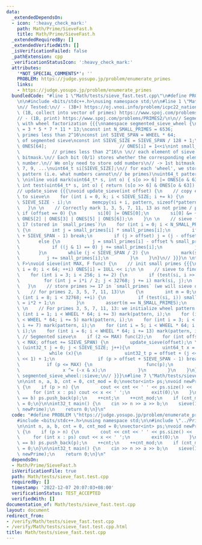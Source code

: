 ```yaml
---
data:
  _extendedDependsOn:
  - icon: ':heavy_check_mark:'
    path: Math/Prime/SieveFast.h
    title: Math/Prime/SieveFast.h
  _extendedRequiredBy: []
  _extendedVerifiedWith: []
  _isVerificationFailed: false
  _pathExtension: cpp
  _verificationStatusIcon: ':heavy_check_mark:'
  attributes:
    '*NOT_SPECIAL_COMMENTS*': ''
    PROBLEM: https://judge.yosupo.jp/problem/enumerate_primes
    links:
    - https://judge.yosupo.jp/problem/enumerate_primes
  bundledCode: "#line 1 \"Math/tests/sieve_fast.test.cpp\"\n#define PROBLEM \"https://judge.yosupo.jp/problem/enumerate_primes\"\
    \n\n#include <bits/stdc++.h>\nusing namespace std;\n\n#line 1 \"Math/Prime/SieveFast.h\"\
    \n// Tested:\n// - (3B+) https://oj.vnoi.info/problem/icpc22_national_c\n// -\
    \ (1B, collect into vector of primes) https://www.spoj.com/problems/KPRIMES2/\n\
    // - (1B, print) https://www.spoj.com/problems/PRIMES2/\n\n// Segmented sieve\
    \ with wheel factorization {{{\nnamespace segmented_sieve_wheel {\nconst int WHEEL\
    \ = 3 * 5 * 7 * 11 * 13;\nconst int N_SMALL_PRIMES = 6536;             // cnt\
    \ primes less than 2^16\nconst int SIEVE_SPAN = WHEEL * 64;           // one iteration\
    \ of segmented sieve\nconst int SIEVE_SIZE = SIEVE_SPAN / 128 + 1;\n \nuint64_t\
    \ ONES[64];                           // ONES[i] = 1<<i\nint small_primes[N_SMALL_PRIMES];\
    \            // primes less than 2^16\n \n// each element of sieve is a 64-bit\
    \ bitmask.\n// Each bit (0/1) stores whether the corresponding element is a prime\
    \ number.\n// We only need to store odd numbers\n// -> 1st bitmask stores 3, 5,\
    \ 7, 9, ...\nuint64_t si[SIEVE_SIZE];\n// for each 'wheel', we store the sieve\
    \ pattern (i.e. what numbers cannot\n// be primes)\nuint64_t pattern[WHEEL];\n\
    \ \ninline void mark(uint64_t* s, int o) { s[o >> 6] |= ONES[o & 63]; }\ninline\
    \ int test(uint64_t* s, int o) { return (s[o >> 6] & ONES[o & 63]) == 0; }\n \n\
    // update_sieve {{{\nvoid update_sieve(int offset) {\n    // copy each wheel pattern\
    \ to sieve\n    for (int i = 0, k; i < SIEVE_SIZE; i += k) {\n        k = std::min(WHEEL,\
    \ SIEVE_SIZE - i);\n        memcpy(si + i, pattern, sizeof(*pattern) * k);\n \
    \   }\n \n    // Correctly mark 1, 3, 5, 7, 11, 13 as not prime / primes\n   \
    \ if (offset == 0) {\n        si[0] |= ONES[0];\n        si[0] &= ~(ONES[1] |\
    \ ONES[2] | ONES[3] | ONES[5] | ONES[6]);\n    }\n \n    // sieve for primes >=\
    \ 17 (stored in `small_primes`)\n    for (int i = 0; i < N_SMALL_PRIMES; ++i)\
    \ {\n        int j = small_primes[i] * small_primes[i];\n        if (j > offset\
    \ + SIEVE_SPAN - 1) break;\n        if (j > offset) j = (j - offset) >> 1;\n \
    \       else {\n            j = small_primes[i] - offset % small_primes[i];\n\
    \            if ((j & 1) == 0) j += small_primes[i];\n            j >>= 1;\n \
    \       }\n        while (j < SIEVE_SPAN / 2) {\n            mark(si, j);\n  \
    \          j += small_primes[i];\n        }\n    }\n}\n// }}}\n \ntemplate<typename\
    \ F>\nvoid sieve(int MAX, F func) {\n    // init small primes {{{\n    for (int\
    \ i = 0; i < 64; ++i) ONES[i] = 1ULL << i;\n \n    // sieve to find small primes\n\
    \    for (int i = 3; i < 256; i += 2) {\n        if (test(si, i >> 1)) {\n   \
    \         for (int j = i*i / 2; j < 32768; j += i) mark(si, j);\n        }\n \
    \   }\n    // store primes >= 17 in `small_primes` (we will sieve differently\n\
    \    // for primes 2, 3, 5, 7, 11, 13)\n    {\n        int m = 0;\n        for\
    \ (int i = 8; i < 32768; ++i) {\n            if (test(si, i)) small_primes[m++]\
    \ = i*2 + 1;\n        }\n        assert(m == N_SMALL_PRIMES);\n    }\n    // }}}\n\
    \ \n    // For primes 3, 5, 7, 11, 13: we initialize wheel pattern..\n    for\
    \ (int i = 1; i < WHEEL * 64; i += 3) mark(pattern, i);\n    for (int i = 2; i\
    \ < WHEEL * 64; i += 5) mark(pattern, i);\n    for (int i = 3; i < WHEEL * 64;\
    \ i += 7) mark(pattern, i);\n    for (int i = 5; i < WHEEL * 64; i += 11) mark(pattern,\
    \ i);\n    for (int i = 6; i < WHEEL * 64; i += 13) mark(pattern, i);\n \n   \
    \ // Segmented sieve\n    if (2 <= MAX) func(2);\n    for (int offset = 0; offset\
    \ < MAX; offset += SIEVE_SPAN) {\n        update_sieve(offset);\n \n        for\
    \ (uint32_t j = 0; j < SIEVE_SIZE; j++){\n            uint64_t x = ~si[j];\n \
    \           while (x){\n                uint32_t p = offset + (j << 7) + (__builtin_ctzll(x)\
    \ << 1) + 1;\n                if (p > offset + SIEVE_SPAN - 1) break;\n      \
    \          if (p <= MAX) {\n                    func(p);\n                }\n\
    \                x ^= (-x & x);\n            }\n        }\n    }\n}\n}\nusing\
    \ segmented_sieve_wheel::sieve;\n// }}}\n#line 7 \"Math/tests/sieve_fast.test.cpp\"\
    \n\nint n, a, b, cnt = 0, cnt_mod = 0;\nvector<int> ps;\nvoid newPrime(int p)\
    \ {\n    if (p > n) {\n        cout << cnt << ' ' << ps.size() << '\\n';\n   \
    \     for (int x : ps) cout << x << ' ';\n        exit(0);\n    }\n    if (cnt_mod\
    \ == b) ps.push_back(p);\n    ++cnt;\n    ++cnt_mod;\n    if (cnt_mod == a) cnt_mod\
    \ = 0;\n}\n\nint32_t main() {\n    cin >> n >> a >> b;\n    sieve(1'000'000'000,\
    \ newPrime);\n    return 0;\n}\n"
  code: "#define PROBLEM \"https://judge.yosupo.jp/problem/enumerate_primes\"\n\n\
    #include <bits/stdc++.h>\nusing namespace std;\n\n#include \"../Prime/SieveFast.h\"\
    \n\nint n, a, b, cnt = 0, cnt_mod = 0;\nvector<int> ps;\nvoid newPrime(int p)\
    \ {\n    if (p > n) {\n        cout << cnt << ' ' << ps.size() << '\\n';\n   \
    \     for (int x : ps) cout << x << ' ';\n        exit(0);\n    }\n    if (cnt_mod\
    \ == b) ps.push_back(p);\n    ++cnt;\n    ++cnt_mod;\n    if (cnt_mod == a) cnt_mod\
    \ = 0;\n}\n\nint32_t main() {\n    cin >> n >> a >> b;\n    sieve(1'000'000'000,\
    \ newPrime);\n    return 0;\n}\n"
  dependsOn:
  - Math/Prime/SieveFast.h
  isVerificationFile: true
  path: Math/tests/sieve_fast.test.cpp
  requiredBy: []
  timestamp: '2022-12-07 20:07:03+08:00'
  verificationStatus: TEST_ACCEPTED
  verifiedWith: []
documentation_of: Math/tests/sieve_fast.test.cpp
layout: document
redirect_from:
- /verify/Math/tests/sieve_fast.test.cpp
- /verify/Math/tests/sieve_fast.test.cpp.html
title: Math/tests/sieve_fast.test.cpp
---
```

